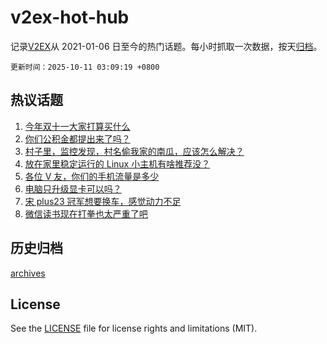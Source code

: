 # v2ex-hot-hub

 记录[V2EX](https://www.v2ex.com/)从 2021-01-06 日至今的热门话题。每小时抓取一次数据，按天[归档](archives)。

`更新时间：2025-10-11 03:09:19 +0800`

## 热议话题

1. [今年双十一大家打算买什么](https://www.v2ex.com/t/1164050)
1. [你们公积金都提出来了吗？](https://www.v2ex.com/t/1164073)
1. [村子里，监控发现，村名偷我家的南瓜，应该怎么解决？](https://www.v2ex.com/t/1164060)
1. [放在家里稳定运行的 Linux 小主机有啥推荐没？](https://www.v2ex.com/t/1164108)
1. [各位 V 友，你们的手机流量是多少](https://www.v2ex.com/t/1164179)
1. [电脑只升级显卡可以吗？](https://www.v2ex.com/t/1164098)
1. [宋 plus23 冠军想要换车，感觉动力不足](https://www.v2ex.com/t/1164076)
1. [微信读书现在打拳也太严重了吧](https://www.v2ex.com/t/1164166)

## 历史归档

[archives](archives)

## License

See the [LICENSE](LICENSE) file for license rights and limitations (MIT).
